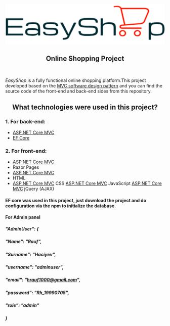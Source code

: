 <p align="center">
  <img src="forReadME/logo.png">
</p>

<h2 align="center">Online Shopping Project</h2>
<br/>

*EasyShop* is a fully functional online shopping platform.This project developed based on the [MVC software design pattern](https://en.wikipedia.org/wiki/Model%E2%80%93view%E2%80%93controller) and you can find the source code of the front-end and back-end sides from this repository.

<h2 align="center">What technologies were used in this project?</h2>

### 1. For back-end:
* [ASP.NET Core MVC](https://docs.microsoft.com/en-us/aspnet/core/tutorials/first-mvc-app/start-mvc?view=aspnetcore-5.0&tabs=visual-studio)
* [EF Core](https://docs.microsoft.com/en-us/ef/core/)

### 2. For front-end:
* [ASP.NET Core MVC](https://en.wikipedia.org/wiki/Model%E2%80%93view%E2%80%93controller)
* Razor Pages
* [ASP.NET Core MVC](https://en.wikipedia.org/wiki/Model%E2%80%93view%E2%80%93controller)
* HTML
* [ASP.NET Core MVC](https://en.wikipedia.org/wiki/Model%E2%80%93view%E2%80%93controller)
CSS
[ASP.NET Core MVC](https://en.wikipedia.org/wiki/Model%E2%80%93view%E2%80%93controller)
JavaScript
[ASP.NET Core MVC](https://en.wikipedia.org/wiki/Model%E2%80%93view%E2%80%93controller)
jQuery (AJAX)




#### EF core was used in this project, just download the project and do configuration via the npm to initialize the database.

#### For Admin panel

##### "AdminUser": {
#####       "Name": "Rauf",
#####       "Surname": "Haciyev",
#####       "username": "adminuser",
#####       "email": "hrauf1000@gmail.com",
#####       "password": "Rh_19990705",
#####       "role": "admin"
#####     }
